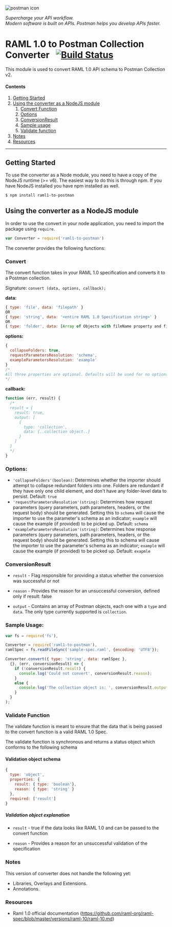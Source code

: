 ![postman icon](https://raw.githubusercontent.com/postmanlabs/postmanlabs.github.io/develop/global-artefacts/postman-logo%2Btext-320x132.png) 

*Supercharge your API workflow.*  
*Modern software is built on APIs. Postman helps you develop APIs faster.*

# RAML 1.0 to Postman Collection Converter &nbsp; [![Build Status](https://travis-ci.com/postmanlabs/postman-code-generators.svg?branch=master)](https://travis-ci.com/postmanlabs/code-generators)

This module is used to convert RAML 1.0 API schema to Postman Collection v2.

#### Contents 

1. [Getting Started](#getting-started)
2. [Using the converter as a NodeJS module](#using-the-converter-as-a-nodejs-module)
    1. [Convert Function](#convert)
    2. [Options](#options)
    3. [ConversionResult](#conversionresult)
    4. [Sample usage](#sample-usage)
    5. [Validate function](#validate-function)
3. [Notes](#notes)
4. [Resources](#resources)

---

## Getting Started

To use the converter as a Node module, you need to have a copy of the NodeJS runtime (>= v6). The easiest way to do this is through npm. If you have NodeJS installed you have npm installed as well.

```terminal
$ npm install raml1-to-postman
```

## Using the converter as a NodeJS module

In order to use the convert in your node application, you need to import the package using `require`.

```javascript
var Converter = require('raml1-to-postman')
```

The converter provides the following functions:

### Convert

The convert function takes in your RAML 1.0 specification and converts it to a Postman collection.

Signature: `convert (data, options, callback);`

**data:**

```javascript
{ type: 'file', data: 'filepath' }
OR
{ type: 'string', data: '<entire RAML 1.0 Specification string>' }
OR
{ type: 'folder', data: [Array of Objects with fileName property and file-path as it's value] }
```

**options:**
```javascript
{
  collapseFolders: true,
  requestParametersResolution: 'schema',
  exampleParametersResolution: 'example'
}
/*
All three properties are optional. Defaults will be used for no options provided. Check the options section below for possible values for each option..
*/
```

**callback:**
```javascript
function (err, result) {
  /*
  result = {
    result: true,
    output: [
      {
        type: 'collection',
        data: {..collection object..}
      }
    ]
  }
  */
}
```

### Options:
* `'collapseFolders'(boolean)`:  Determines whether the importer should attempt to collapse redundant folders into one. Folders are redundant if they have only one child element, and don't have any folder-level data to persist. Default: `true`
* `'requestParametersResolution'(string)`: Determines how request parameters (query parameters, path parameters, headers, or the request body) should be generated. Setting this to `schema` will cause the importer to use the parameter's schema as an indicator; `example` will cause the example (if provided) to be picked up. Default: `schema`
* `'exampleParametersResolution'(string)`: Determines how response parameters (query parameters, path parameters, headers, or the request body) should be generated. Setting this to schema will cause the importer to use the parameter's schema as an indicator; `example` will cause the example (if provided) to be picked up. Default: `exapmle`


### ConversionResult

- `result` - Flag responsible for providing a status whether the conversion was successful or not 

- `reason` - Provides the reason for an unsuccessful conversion, defined only if result: false

- `output` - Contains an array of Postman objects, each one with a `type` and `data`. The only type currently supported is `collection`.



### Sample Usage:
```javascript
var fs = require('fs'),

Converter = require('raml1-to-postman'),
ramlSpec = fs.readFileSync('sample-spec.raml', {encoding: 'UTF8'});

Converter.convert({ type: 'string', data: ramlSpec },
  {}, (err, conversionResult) => {
    if (!conversionResult.result) {
      console.log('Could not convert', conversionResult.reason);
    }
    else {
      console.log('The collection object is: ', conversionResult.output[0].data);
    }
  }
);
```

### Validate Function

The validate function is meant to ensure that the data that is being passed to the convert function is a valid RAML 1.0 Spec.

The validate function is synchronous and returns a status object which conforms to the following schema

#### Validation object schema

```javascript
{
  type: 'object',
  properties: {
    result: { type: 'boolean'},
    reason: { type: 'string' }
  },
  required: ['result']
}
```

##### Validation object explanation
- `result` - true if the data looks like RAML 1.0 and can be passed to the convert function

- `reason` - Provides a reason for an unsuccessful validation of the specification

### Notes

This version of converter does not handle the following yet:

* Libraries, Overlays and Extensions.
* Annotations.

### Resources

* Raml 1.0 official documentation (https://github.com/raml-org/raml-spec/blob/master/versions/raml-10/raml-10.md)

